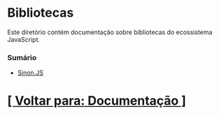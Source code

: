 # Bibliotecas

Este diretório contém documentação sobre bibliotecas do ecossistema JavaScript.

### Sumário

- [Sinon.JS](./1-sinon-js/1-sinon-js.md)

# [[ Voltar para: Documentação ]](../documentacao.md)